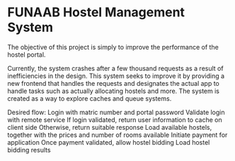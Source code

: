 ﻿# FUNAAB Hostel Management System
The objective of this project is simply to improve the performance of the hostel portal.

Currently, the system crashes after a few thousand requests as a result of inefficiencies in the design.
This system seeks to improve it by providing a new frontend that handles the requests and designates the actual app to handle tasks such as actually allocating hostels and more. The system is created as a way to explore caches and queue systems.






Desired flow:
Login with matric number and portal password
Validate login with remote service
If login validated, return user information to cache on client side
Otherwise, return suitable response
Load available hostels, together with the prices and number of rooms available
Initiate payment for application
Once payment validated, allow hostel bidding
Load hostel bidding results